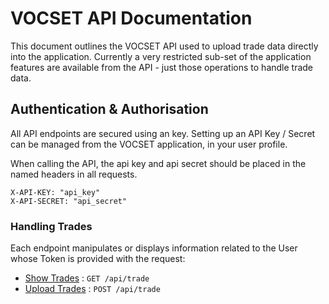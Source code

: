 # VOCSET API Documentation

This document outlines the VOCSET API used to upload trade data directly into the application. Currently a very restricted sub-set of the application features are available from the API - just those operations to handle trade data.

## Authentication & Authorisation

All API endpoints are secured using an key. Setting up an API Key / Secret can be managed from the VOCSET application, in your user profile.

When calling the API, the api key and api secret should be placed in the named headers in all requests. 

``` 
X-API-KEY: "api_key"
X-API-SECRET: "api_secret"
```

### Handling Trades

Each endpoint manipulates or displays information related to the User whose
Token is provided with the request:

* [Show Trades](trade/get.md) : `GET /api/trade`
* [Upload Trades](trade/post.md) : `POST /api/trade`
